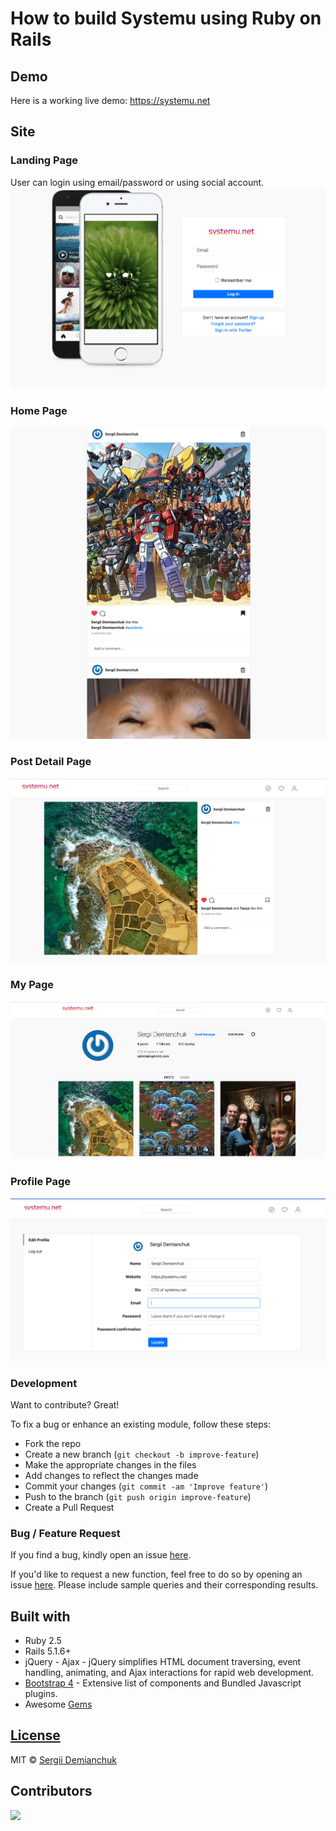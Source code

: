 # How to build Systemu using Ruby on Rails

## Demo
Here is a working live demo: https://systemu.net

## Site

### Landing Page
User can login using email/password or using social account.
![landing page](screenshots/landing.png)

### Home Page
![home page](screenshots/home.png)

### Post Detail Page
![post detail page](screenshots/post_detail.png)

### My Page
![my page](screenshots/mypage.png)

### Profile Page
![profile page](screenshots/profile.png)

### Development
Want to contribute? Great!

To fix a bug or enhance an existing module, follow these steps:

- Fork the repo
- Create a new branch (`git checkout -b improve-feature`)
- Make the appropriate changes in the files
- Add changes to reflect the changes made
- Commit your changes (`git commit -am 'Improve feature'`)
- Push to the branch (`git push origin improve-feature`)
- Create a Pull Request

### Bug / Feature Request

If you find a bug, kindly open an issue [here](https://github.com/ndemianc).

If you'd like to request a new function, feel free to do so by opening an issue [here](https://github.com/ndemianc). Please include sample queries and their corresponding results.


## Built with
- Ruby 2.5
- Rails 5.1.6+
- jQuery - Ajax - jQuery simplifies HTML document traversing, event handling, animating, and Ajax interactions for rapid web development.
- [Bootstrap 4](http://getbootstrap.com/) - Extensive list of components and  Bundled Javascript plugins.
- Awesome [Gems](Gemfile)

## [License](LICENSE.md)

MIT © [Sergii Demianchuk](https://github.com/ndemianc)

## Contributors

<a href="https://github.com/systemu-net/systemu-net/graphs/contributors">
  <img src="https://contrib.rocks/image?repo=systemu-net/systemu-net" />
</a>
